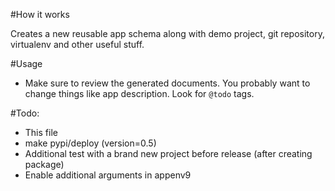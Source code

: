 
#How it works

Creates a new reusable app schema along with demo project, git repository, virtualenv and other useful stuff.

#Usage

* Make sure to review the generated documents. You probably want to change things like app description. Look for `@todo` tags.

#Todo:

* This file
* make pypi/deploy (version=0.5)
* Additional test with a brand new project before release (after creating package)
* Enable additional arguments in appenv9

